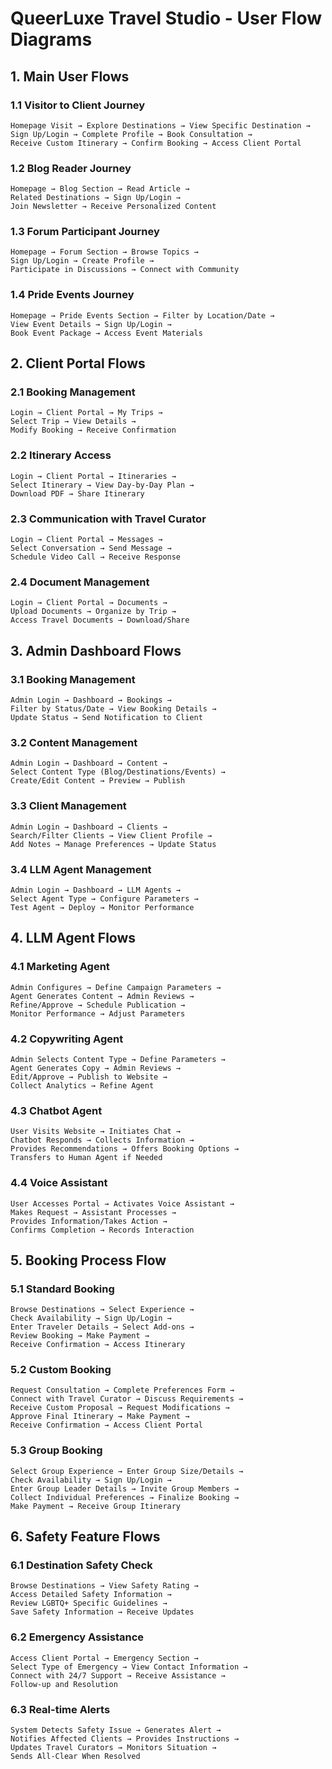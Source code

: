 # QueerLuxe Travel Studio - User Flow Diagrams

## 1. Main User Flows

### 1.1 Visitor to Client Journey
```
Homepage Visit → Explore Destinations → View Specific Destination → 
Sign Up/Login → Complete Profile → Book Consultation → 
Receive Custom Itinerary → Confirm Booking → Access Client Portal
```

### 1.2 Blog Reader Journey
```
Homepage → Blog Section → Read Article → 
Related Destinations → Sign Up/Login → 
Join Newsletter → Receive Personalized Content
```

### 1.3 Forum Participant Journey
```
Homepage → Forum Section → Browse Topics → 
Sign Up/Login → Create Profile → 
Participate in Discussions → Connect with Community
```

### 1.4 Pride Events Journey
```
Homepage → Pride Events Section → Filter by Location/Date → 
View Event Details → Sign Up/Login → 
Book Event Package → Access Event Materials
```

## 2. Client Portal Flows

### 2.1 Booking Management
```
Login → Client Portal → My Trips → 
Select Trip → View Details → 
Modify Booking → Receive Confirmation
```

### 2.2 Itinerary Access
```
Login → Client Portal → Itineraries → 
Select Itinerary → View Day-by-Day Plan → 
Download PDF → Share Itinerary
```

### 2.3 Communication with Travel Curator
```
Login → Client Portal → Messages → 
Select Conversation → Send Message → 
Schedule Video Call → Receive Response
```

### 2.4 Document Management
```
Login → Client Portal → Documents → 
Upload Documents → Organize by Trip → 
Access Travel Documents → Download/Share
```

## 3. Admin Dashboard Flows

### 3.1 Booking Management
```
Admin Login → Dashboard → Bookings → 
Filter by Status/Date → View Booking Details → 
Update Status → Send Notification to Client
```

### 3.2 Content Management
```
Admin Login → Dashboard → Content → 
Select Content Type (Blog/Destinations/Events) → 
Create/Edit Content → Preview → Publish
```

### 3.3 Client Management
```
Admin Login → Dashboard → Clients → 
Search/Filter Clients → View Client Profile → 
Add Notes → Manage Preferences → Update Status
```

### 3.4 LLM Agent Management
```
Admin Login → Dashboard → LLM Agents → 
Select Agent Type → Configure Parameters → 
Test Agent → Deploy → Monitor Performance
```

## 4. LLM Agent Flows

### 4.1 Marketing Agent
```
Admin Configures → Define Campaign Parameters → 
Agent Generates Content → Admin Reviews → 
Refine/Approve → Schedule Publication → 
Monitor Performance → Adjust Parameters
```

### 4.2 Copywriting Agent
```
Admin Selects Content Type → Define Parameters → 
Agent Generates Copy → Admin Reviews → 
Edit/Approve → Publish to Website → 
Collect Analytics → Refine Agent
```

### 4.3 Chatbot Agent
```
User Visits Website → Initiates Chat → 
Chatbot Responds → Collects Information → 
Provides Recommendations → Offers Booking Options → 
Transfers to Human Agent if Needed
```

### 4.4 Voice Assistant
```
User Accesses Portal → Activates Voice Assistant → 
Makes Request → Assistant Processes → 
Provides Information/Takes Action → 
Confirms Completion → Records Interaction
```

## 5. Booking Process Flow

### 5.1 Standard Booking
```
Browse Destinations → Select Experience → 
Check Availability → Sign Up/Login → 
Enter Traveler Details → Select Add-ons → 
Review Booking → Make Payment → 
Receive Confirmation → Access Itinerary
```

### 5.2 Custom Booking
```
Request Consultation → Complete Preferences Form → 
Connect with Travel Curator → Discuss Requirements → 
Receive Custom Proposal → Request Modifications → 
Approve Final Itinerary → Make Payment → 
Receive Confirmation → Access Client Portal
```

### 5.3 Group Booking
```
Select Group Experience → Enter Group Size/Details → 
Check Availability → Sign Up/Login → 
Enter Group Leader Details → Invite Group Members → 
Collect Individual Preferences → Finalize Booking → 
Make Payment → Receive Group Itinerary
```

## 6. Safety Feature Flows

### 6.1 Destination Safety Check
```
Browse Destinations → View Safety Rating → 
Access Detailed Safety Information → 
Review LGBTQ+ Specific Guidelines → 
Save Safety Information → Receive Updates
```

### 6.2 Emergency Assistance
```
Access Client Portal → Emergency Section → 
Select Type of Emergency → View Contact Information → 
Connect with 24/7 Support → Receive Assistance → 
Follow-up and Resolution
```

### 6.3 Real-time Alerts
```
System Detects Safety Issue → Generates Alert → 
Notifies Affected Clients → Provides Instructions → 
Updates Travel Curators → Monitors Situation → 
Sends All-Clear When Resolved
```
